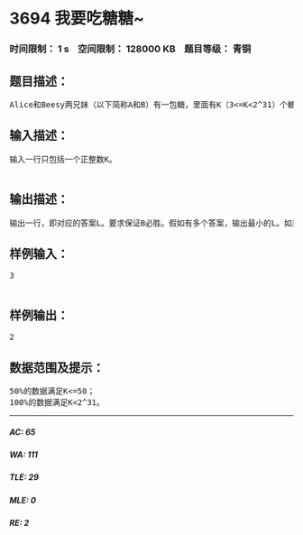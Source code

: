 # 3694 我要吃糖糖~   
### 时间限制： 1 s&nbsp;&nbsp;&nbsp;&nbsp;空间限制： 128000 KB&nbsp;&nbsp;&nbsp;&nbsp;题目等级： 青铜  
## 题目描述：  

<pre>
Alice和Beesy两兄妹（以下简称A和B）有一包糖，里面有K（3<=K<2^31）个糖果。现由B给出一个整数L(1 < L < K)，2人轮流取走糖果，同一时间，某人能取走1至L个糖果。取走最后一个糖果的为胜者。A先拿，B为了确保能赢她必须思考一下，慎重给出L。同学们帮一下B，想一个最小的L能让B赢。
</pre>
  
  
## 输入描述：  

<pre>
输入一行只包括一个正整数K。  

</pre>
  
  
## 输出描述：  

<pre>
输出一行，即对应的答案L。要求保证B必胜。假如有多个答案，输出最小的L。如果不存在保证能必胜的L，则输出-1。
</pre>
  
  
## 样例输入：  

<pre>
3  

</pre>
  
  
## 样例输出：  

<pre>
2
</pre>
  
  
## 数据范围及提示：  

<pre>
50%的数据满足K<=50；  
100%的数据满足K<2^31。
</pre>
  
  
***  

##### AC: 65  
##### WA: 111  
##### TLE: 29  
##### MLE: 0  
##### RE: 2  
